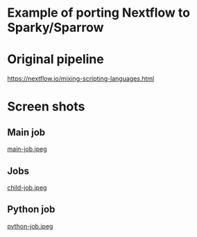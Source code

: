 # Example of porting Nextflow to Sparky/Sparrow

# Original pipeline

https://nextflow.io/mixing-scripting-languages.html


# Screen shots

## Main job

[main-job.jpeg](screenshots/main-job.jpeg)


## Jobs

[child-job.jpeg](screenshots/child-job.jpeg)


## Python job

[python-job.jpeg](screenshots/python-job.jpeg)
